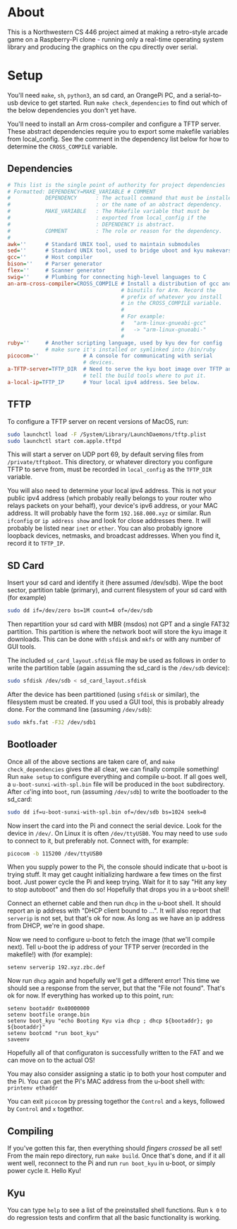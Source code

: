 # About
This is a Northwestern CS 446 project aimed at making a retro-style
arcade game on a Raspberry-Pi clone - running only a real-time operating
system library and producing the graphics on the cpu directly over
serial.

# Setup
You'll need `make`, `sh`, `python3`, an sd card, an OrangePi PC, and a 
serial-to-usb device to get started. Run `make check_dependencies` to
find out which of the below dependencies you don't yet have.

You'll need to install an Arm cross-compiler and configure a TFTP 
server. These abstract dependencies require you to export some makefile 
variables from local_config. See the comment in the dependency list 
below for how to determine the `CROSS_COMPILE` variable.

## Dependencies
```ini
# This list is the single point of authority for project dependencies
# Formatted: DEPENDENCY=MAKE_VARIABLE # COMMENT
#           DEPENDENCY      : The actuall command that must be installed 
#                           : or the name of an abstract dependency. 
#           MAKE_VARIABLE   : The Makefile variable that must be
#                           : exported from local_config if the 
#                           : DEPENDENCY is abstract.
#           COMMENT         : The role or reason for the dependency.
#
awk=''      # Standard UNIX tool, used to maintain submodules
sed=''      # Standard UNIX tool, used to bridge uboot and kyu makevars
gcc=''      # Host compiler
bison=''    # Parser generator
flex=''     # Scanner generator
swig=''     # Plumbing for connecting high-level languages to C
an-arm-cross-compiler=CROSS_COMPILE # Install a distribution of gcc and 
                                    # binutils for Arm. Record the
                                    # prefix of whatever you install 
                                    # in the CROSS_COMPILE variable.
                                    #
                                    # For example:
                                    #   "arm-linux-gnueabi-gcc"
                                    #   -> "arm-linux-gnueabi-"
                                    #
ruby=''     # Another scripting language, used by kyu dev for config
            # make sure it's installed or symlinked into /bin/ruby
picocom=''              # A console for communicating with serial
                        # devices.
a-TFTP-server=TFTP_DIR  # Need to serve the kyu boot image over TFTP and 
                        # tell the build tools where to put it.
a-local-ip=TFTP_IP      # Your local ipv4 address. See below.
```

## TFTP
To configure a TFTP server on recent versions of MacOS, run:

```sh
sudo launchctl load -F /System/Library/LaunchDaemons/tftp.plist
sudo launchctl start com.apple.tftpd
```

This will start a server on UDP port 69, by default serving files from
`/private/tftpboot`. This directory, or whatever directory you
configure TFTP to serve from, must be recorded in `local_config` as the 
`TFTP_DIR` variable.

You will also need to determine your local ipv4 address. This is not 
your public ipv4 address (which probably really belongs to your router 
who relays packets on your behalf), your device's ipv6 address, or your 
MAC address. It will probably have the form `192.168.000.xyz` or 
similar. Run `ifconfig` or `ip address show` and look for close 
addresses there. It will probably be listed near `inet` or `ether`.
You can also probably ignore loopback devices, netmasks, and 
broadcast addresses. When you find it, record it to `TFTP_IP`.

## SD Card
Insert your sd card and identify it (here assumed /dev/sdb).
Wipe the boot sector, partition table (primary), and current filesystem
of your sd card with (for example)

```sh
sudo dd if=/dev/zero bs=1M count=4 of=/dev/sdb
```

Then repartition your sd card with MBR (msdos) not GPT and a single 
FAT32 partition. This partition is where the network boot will store the 
kyu image it downloads. This can be done with `sfdisk` and `mkfs` or
with any number of GUI tools.

The included `sd_card_layout.sfdisk` file may be used as follows in 
order to write the partition table (again assuming the sd_card is the 
`/dev/sdb` device):

```sh
sudo sfdisk /dev/sdb < sd_card_layout.sfdisk
```

After the device has been partitioned (using `sfdisk` or similar), the 
filesystem must be created. If you used a GUI tool, this is probably 
already done. For the command line (assuming `/dev/sdb`):

```sh
sudo mkfs.fat -F32 /dev/sdb1
```

## Bootloader
Once all of the above sections are taken care of, and 
`make check_dependencies` gives the all clear, we can finally compile 
something! Run `make setup` to configure everything and compile u-boot.
If all goes well, a `u-boot-sunxi-with-spl.bin` file will be produced 
in the `boot` subdirectory. After `cd`'ing into `boot`, run (assuming 
`/dev/sdb`) to write the bootloader to the sd_card:

```sh
sudo dd if=u-boot-sunxi-with-spl.bin of=/dev/sdb bs=1024 seek=8
```

Now insert the card into the Pi and connect the serial device. Look for 
the device in `/dev/`. On Linux it is often `/dev/ttyUSB0`. You may need 
to use `sudo` to connect to it, but preferably not. Connect with, for 
example:

```sh
picocom -b 115200 /dev/ttyUSB0
```

When you supply power to the Pi, the console should indicate that u-boot 
is trying stuff. It may get caught initializing hardware a few times on 
the first boot. Just power cycle the Pi and keep trying. Wait for it to 
say "Hit any key to stop autoboot" and then do so! Hopefully that drops 
you in a u-boot shell!

Connect an ethernet cable and then run `dhcp` in the u-boot shell. It 
should report an ip address with "DHCP client bound to ...". It will
also report that `serverip` is not set, but that's ok for now. As long 
as we have an ip address from DHCP, we're in good shape.

Now we need to configure u-boot to fetch the image (that we'll compile 
next). Tell u-boot the ip address of your TFTP server (recorded in the 
makefile!) with (for example):

```
setenv serverip 192.xyz.zbc.def

```

Now run `dhcp` again and hopefully we'll get a different error! This 
time we should see a response from the server, but that the "File not 
found". That's ok for now. If everything has worked up to this point, 
run:

```
setenv bootaddr 0x40000000
setenv bootfile orange.bin
setenv boot_kyu "echo Booting Kyu via dhcp ; dhcp ${bootaddr}; go ${bootaddr}"
setenv bootcmd "run boot_kyu"
saveenv
```

Hopefully all of that configuraton is successfully written to the FAT 
and we can move on to the actual OS!

You may also consider assigning a static ip to both your host computer 
and the Pi. You can get the Pi's MAC address from the u-boot shell 
with: `printenv ethaddr`

You can exit `picocom` by pressing togethor the `Control` and `a` keys, 
followed by `Control` and `x` togethor.

## Compiling
If you've gotten this far, then everything should *fingers crossed* be 
all set! From the main repo directory, run `make build`. Once that's 
done, and if it all went well, reconnect to the Pi and run 
`run boot_kyu` in u-boot, or simply power cycle it. Hello Kyu!

## Kyu
You can type `help` to see a list of the preinstalled shell functions.
Run `k 0` to do regression tests and confirm that all the basic 
functionality is working.
